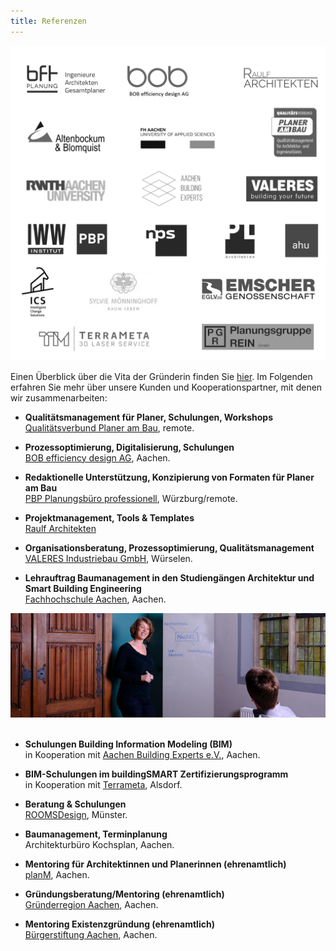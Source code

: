 ```yaml
---
title: Referenzen
---
```


![Referenzen Projektitekt](/contents/referenzen/referenzen2024.png)

Einen Überblick über die Vita der Gründerin finden Sie [hier](/vita).
Im Folgenden erfahren Sie mehr über unsere Kunden und Kooperationspartner, mit denen wir zusammenarbeiten:

- **Qualitätsmanagement für Planer, Schulungen, Workshops**<br>
  [Qualitätsverbund Planer am Bau](https://planer-am-bau.de/), remote.

- **Prozessoptimierung, Digitalisierung, Schulungen**<br>
  [BOB efficiency design AG](https://www.bob-ag.de), Aachen.

- **Redaktionelle Unterstützung, Konzipierung von Formaten für Planer am Bau**<br>
  [PBP Planungsbüro professionell](https://www.iww.de/pbp), Würzburg/remote.

- **Projektmanagement, Tools & Templates**<br>
  [Raulf Architekten](https://www.raulfarchitekten.de/)
  
- **Organisationsberatung, Prozessoptimierung, Qualitätsmanagement**<br>
  [VALERES Industriebau GmbH](https://www.valeres.de), Würselen.
  
- **Lehrauftrag Baumanagement in den Studiengängen Architektur und Smart Building Engineering**<br>
  [Fachhochschule Aachen](https://www.fh-aachen.de/menschen/sschuster), Aachen.
  
![Workshop mit Projektitekt](/contents/projektitekt_workshop.jpg)
<br><br>

- **Schulungen Building Information Modeling (BIM)**<br>
  in Kooperation mit [Aachen Building Experts e.V.](https://www.aachenbuildingexperts.de), Aachen.

- **BIM-Schulungen im buildingSMART Zertifizierungsprogramm**<br>
  in Kooperation mit [Terrameta](https://www.terrameta.de), Alsdorf.

- **Beratung & Schulungen**<br>
  [ROOMSDesign](https://www.rooms-design.eu), Münster.
  
- **Baumanagement, Terminplanung**<br>
  Architekturbüro Kochsplan, Aachen.
  
- **Mentoring für Architektinnen und Planerinnen (ehrenamtlich)**<br>
  [planM](https://planm-mentoring.de/), Aachen.  

- **Gründungsberatung/Mentoring (ehrenamtlich)**<br>
  [Gründerregion Aachen](https://www.gruenderregion.de/wettbewerbe/ac2-der-gruendungswettbewerb/ablauf.html), Aachen.

 - **Mentoring Existenzgründung (ehrenamtlich)**<br>
  [Bürgerstiftung Aachen](https://www.buergerstiftung-aachen.de/projekte/unsere-projekte/existenzgruendung-fuer-menschen-mit-flucht-undoder-migrationshintergrund.html), Aachen.

